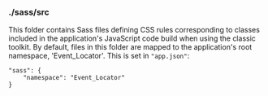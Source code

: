 ### ./sass/src

This folder contains Sass files defining CSS rules corresponding to classes
included in the application's JavaScript code build when using the classic toolkit.
By default, files in this folder are mapped to the application's root namespace, 'Event_Locator'.
This is set in `"app.json"`:

    "sass": {
        "namespace": "Event_Locator"
    }